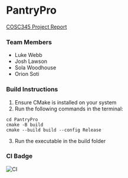 # PantryPro
[COSC345 Project Report](docs/Assignment1-Report.pdf)

 ### Team Members
- Luke Webb
- Josh Lawson
- Sola Woodhouse
- Orion Soti

### Build Instructions
1. Ensure CMake is installed on your system
2. Run the following commands in the terminal:
```
cd PantryPro
cmake -B build
cmake --build build --config Release
```
3. Run the executable in the build folder

### CI Badge

![CI](https://github.com/DigitalDiners/PantryPro/actions/workflows/main.yml/badge.svg)






